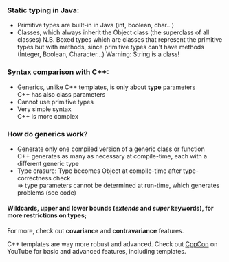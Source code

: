 ### Static typing in Java:
  - Primitive types are built-in in Java (int, boolean, char...)
  - Classes, which always inherit the Object class (the superclass of all classes)
    N.B. Boxed types which are classes that represent the primitive types but with methods,
         since primitive types can't have methods (Integer, Boolean, Character...)
    Warning: String is a class!

### Syntax comparison with C++:
  - Generics, unlike C++ templates, is only about **type** parameters  
C++ has also class parameters
  - Cannot use primitive types
  - Very simple syntax  
C++ is more complex

### How do generics work?
  - Generate only one compiled version of a generic class or function  
C++ generates as many as necessary at compile-time, each with a different generic type
  - Type erasure: Type becomes Object at compile-time after type-correctness check  
=> type parameters cannot be determined at run-time, which generates problems (see code)

#### Wildcards, upper and lower bounds (*extends* and *super* keywords), for more restrictions on types;

For more, check out **covariance** and **contravariance** features.

C++ templates are way more robust and advanced. 
Check out [CppCon](https://www.youtube.com/@CppCon) on YouTube for basic and advanced features, including templates.